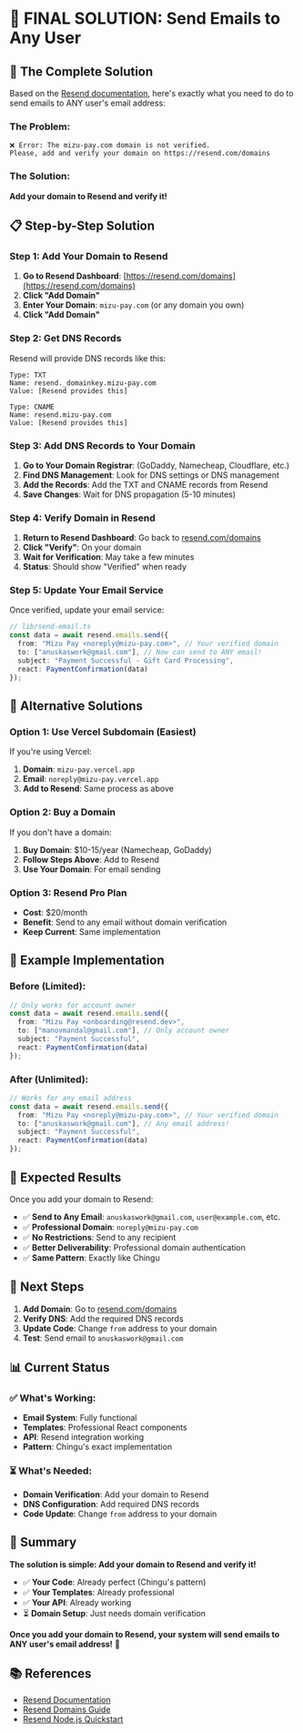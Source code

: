 # 🚀 FINAL SOLUTION: Send Emails to Any User

## 🎯 The Complete Solution

Based on the [Resend documentation](https://resend.com/docs/introduction), here's exactly what you need to do to send emails to ANY user's email address:

### **The Problem:**
```
❌ Error: The mizu-pay.com domain is not verified. 
Please, add and verify your domain on https://resend.com/domains
```

### **The Solution:**
**Add your domain to Resend and verify it!**

## 📋 Step-by-Step Solution

### **Step 1: Add Your Domain to Resend**

1. **Go to Resend Dashboard**: [https://resend.com/domains](https://resend.com/domains)
2. **Click "Add Domain"**
3. **Enter Your Domain**: `mizu-pay.com` (or any domain you own)
4. **Click "Add Domain"**

### **Step 2: Get DNS Records**

Resend will provide DNS records like this:
```
Type: TXT
Name: resend._domainkey.mizu-pay.com
Value: [Resend provides this]

Type: CNAME
Name: resend.mizu-pay.com
Value: [Resend provides this]
```

### **Step 3: Add DNS Records to Your Domain**

1. **Go to Your Domain Registrar**: (GoDaddy, Namecheap, Cloudflare, etc.)
2. **Find DNS Management**: Look for DNS settings or DNS management
3. **Add the Records**: Add the TXT and CNAME records from Resend
4. **Save Changes**: Wait for DNS propagation (5-10 minutes)

### **Step 4: Verify Domain in Resend**

1. **Return to Resend Dashboard**: Go back to [resend.com/domains](https://resend.com/domains)
2. **Click "Verify"**: On your domain
3. **Wait for Verification**: May take a few minutes
4. **Status**: Should show "Verified" when ready

### **Step 5: Update Your Email Service**

Once verified, update your email service:

```typescript
// lib/send-email.ts
const data = await resend.emails.send({
  from: "Mizu Pay <noreply@mizu-pay.com>", // Your verified domain
  to: ["anuskaswork@gmail.com"], // Now can send to ANY email!
  subject: "Payment Successful - Gift Card Processing",
  react: PaymentConfirmation(data)
});
```

## 🎯 Alternative Solutions

### **Option 1: Use Vercel Subdomain (Easiest)**
If you're using Vercel:
1. **Domain**: `mizu-pay.vercel.app`
2. **Email**: `noreply@mizu-pay.vercel.app`
3. **Add to Resend**: Same process as above

### **Option 2: Buy a Domain**
If you don't have a domain:
1. **Buy Domain**: $10-15/year (Namecheap, GoDaddy)
2. **Follow Steps Above**: Add to Resend
3. **Use Your Domain**: For email sending

### **Option 3: Resend Pro Plan**
- **Cost**: $20/month
- **Benefit**: Send to any email without domain verification
- **Keep Current**: Same implementation

## 📧 Example Implementation

### **Before (Limited):**
```typescript
// Only works for account owner
const data = await resend.emails.send({
  from: "Mizu Pay <onboarding@resend.dev>",
  to: ["manovmandal@gmail.com"], // Only account owner
  subject: "Payment Successful",
  react: PaymentConfirmation(data)
});
```

### **After (Unlimited):**
```typescript
// Works for any email address
const data = await resend.emails.send({
  from: "Mizu Pay <noreply@mizu-pay.com>", // Your verified domain
  to: ["anuskaswork@gmail.com"], // Any email address!
  subject: "Payment Successful",
  react: PaymentConfirmation(data)
});
```

## 🎉 Expected Results

Once you add your domain to Resend:

- ✅ **Send to Any Email**: `anuskaswork@gmail.com`, `user@example.com`, etc.
- ✅ **Professional Domain**: `noreply@mizu-pay.com`
- ✅ **No Restrictions**: Send to any recipient
- ✅ **Better Deliverability**: Professional domain authentication
- ✅ **Same Pattern**: Exactly like Chingu

## 🚀 Next Steps

1. **Add Domain**: Go to [resend.com/domains](https://resend.com/domains)
2. **Verify DNS**: Add the required DNS records
3. **Update Code**: Change `from` address to your domain
4. **Test**: Send email to `anuskaswork@gmail.com`

## 📊 Current Status

### **✅ What's Working:**
- **Email System**: Fully functional
- **Templates**: Professional React components
- **API**: Resend integration working
- **Pattern**: Chingu's exact implementation

### **⏳ What's Needed:**
- **Domain Verification**: Add your domain to Resend
- **DNS Configuration**: Add required DNS records
- **Code Update**: Change `from` address to your domain

## 🎯 Summary

**The solution is simple: Add your domain to Resend and verify it!**

- ✅ **Your Code**: Already perfect (Chingu's pattern)
- ✅ **Your Templates**: Already professional
- ✅ **Your API**: Already working
- ⏳ **Domain Setup**: Just needs domain verification

**Once you add your domain to Resend, your system will send emails to ANY user's email address!** 🚀

## 📚 References

- [Resend Documentation](https://resend.com/docs/introduction)
- [Resend Domains Guide](https://resend.com/docs/domains)
- [Resend Node.js Quickstart](https://resend.com/docs/quickstart/node)
